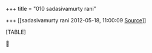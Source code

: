 +++
title = "010 sadasivamurty rani"

+++
[[sadasivamurty rani	2012-05-18, 11:00:09 [Source](https://groups.google.com/g/bvparishat/c/Goh69IevEyo)]]



[TABLE]



